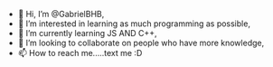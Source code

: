 - 👋 Hi, I’m @GabrielBHB,
- 👀 I’m interested in learning as much programming as possible,
- 🌱 I’m currently learning JS AND C++,
- 💞️ I’m looking to collaborate on people who have more knowledge,
- 📫 How to reach me.....text me :D

<!---
GabrielBHB is a ✨ juniorProgramer and a motorcyclist i know SQL, HTML and CSS✨ repository because its `README.md` (this file) appears on your GitHub profile.
You can click the Preview link to take a look at your changes.
--->
